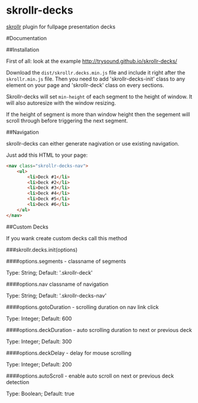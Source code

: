 skrollr-decks
=============

[skrollr](https://github.com/Prinzhorn/skrollr) plugin for fullpage presentation decks

#Documentation

##Installation

First of all: look at the example
http://trysound.github.io/skrollr-decks/

Download the `dist/skrollr.decks.min.js` file and include it right after the `skrollr.min.js` file. Then you need to add 'skrollr-decks-init' class to any element on your page and 'skrollr-deck' class on every sections.

Skrollr-decks will set `min-height` of each segment to the height of window. It will also autoresize with the window resizing.

If the height of segment is more than window height then the segement will scroll through before triggering the next segment.

##Navigation

skrollr-decks can either generate nagivation or use existing navigation.

Just add this HTML to your page:

```html
<nav class="skrollr-decks-nav">
	<ul>
		<li>Deck #1</li>
		<li>Deck #2</li>
		<li>Deck #3</li>
		<li>Deck #4</li>
		<li>Deck #5</li>
		<li>Deck #6</li>
	</ul>
</nav>
```

##Custom Decks

If you wank create custom decks call this method

###skrollr.decks.init(options)

####options.segments - classname of segments

Type: String; Default: '.skrollr-deck'

####options.nav classname of navigation

Type: String; Default: '.skrollr-decks-nav'

####options.gotoDuration - scrolling duration on nav link click

Type: Integer; Default: 600

####options.deckDuration - auto scrolling duration to next or previous deck

Type: Integer; Default: 300

####options.deckDelay - delay for mouse scrolling

Type: Integer; Default: 200

####options.autoScroll - enable auto scroll on next or previous deck detection

Type: Boolean; Default: true
